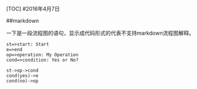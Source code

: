 [TOC]#2016年4月7日##markdown一下是一段流程图的语句，显示成代码形式的代表不支持markdown流程图解释。```flowst=>start: Starte=>endop=>operation: My Operationcond=>condition: Yes or No?st->op->condcond(yes)->econd(no)->op```
